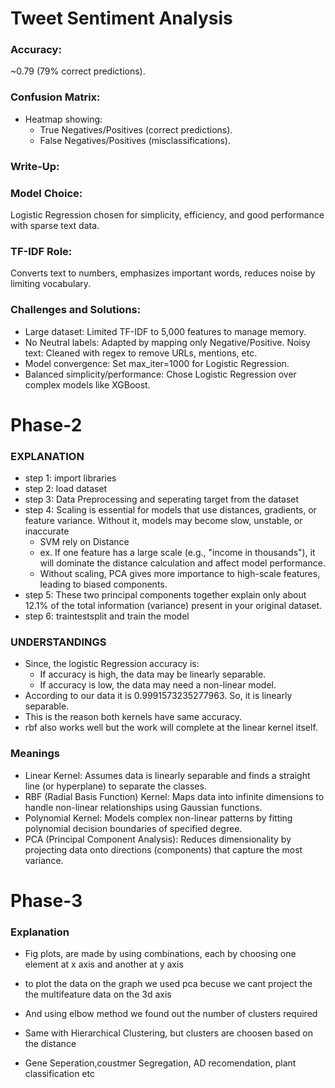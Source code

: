 # Tweet Sentiment Analysis

### Accuracy:
~0.79 (79% correct predictions).
### Confusion Matrix: 
- Heatmap showing:
  -  True Negatives/Positives (correct predictions).
  -  False Negatives/Positives (misclassifications).
### Write-Up:
### Model Choice:
Logistic Regression chosen for simplicity, efficiency, and good performance with sparse text data.
### TF-IDF Role: 
Converts text to numbers, emphasizes important words, reduces noise by limiting vocabulary.
### Challenges and Solutions:
- Large dataset: Limited TF-IDF to 5,000 features to manage memory.
- No Neutral labels: Adapted by mapping only Negative/Positive.
  Noisy text: Cleaned with regex to remove URLs, mentions, etc.
- Model convergence: Set max_iter=1000 for Logistic Regression.
- Balanced simplicity/performance: Chose Logistic Regression over complex models like XGBoost.


# Phase-2
### EXPLANATION
- step 1: import libraries
- step 2: load dataset
- step 3: Data Preprocessing and seperating target from the dataset
- step 4: Scaling is essential for models that use distances, gradients, or feature variance. Without it, models may become slow, unstable, or inaccurate
  - SVM rely on Distance
  - ex. If one feature has a large scale (e.g., "income in thousands"), it will dominate the distance calculation and affect model performance.
  - Without scaling, PCA gives more importance to high-scale features, leading to biased components.
- step 5: These two principal components together explain only about 12.1% of the total information (variance) present in your original dataset.
- step 6: traintestsplit and train the model

### UNDERSTANDINGS
- Since, the logistic Regression accuracy is:
  - If accuracy is high, the data may be linearly separable.
  - If accuracy is low, the data may need a non-linear model.
- According to our data it is 0.9991573235277963. So, it is linearly separable.
- This is the reason both kernels have same accuracy.
- rbf also works well but the work will complete at the linear kernel itself.

### Meanings
- Linear Kernel: Assumes data is linearly separable and finds a straight line (or hyperplane) to separate the classes.
- RBF (Radial Basis Function) Kernel: Maps data into infinite dimensions to handle non-linear relationships using Gaussian functions.
- Polynomial Kernel: Models complex non-linear patterns by fitting polynomial decision boundaries of specified degree.
- PCA (Principal Component Analysis): Reduces dimensionality by projecting data onto directions (components) that capture the most variance.


# Phase-3
### Explanation
- Fig plots, are made by using combinations, each by choosing one element at x axis and another at y axis
- to plot the data on the graph we used pca becuse we cant project the the multifeature data on the 3d axis
- And using elbow method we found out the number of clusters required
- Same with Hierarchical Clustering, but clusters are choosen based on the distance

- Gene Seperation,coustmer Segregation, AD recomendation, plant classification etc


